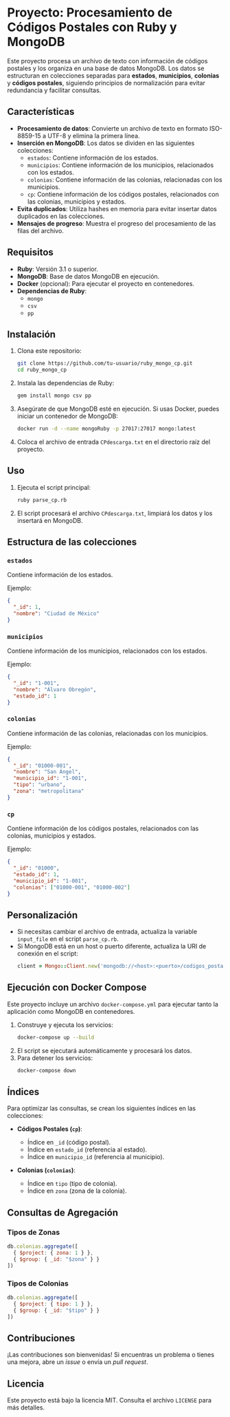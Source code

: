 # Proyecto: Procesamiento de Códigos Postales con Ruby y MongoDB

Este proyecto procesa un archivo de texto con información de códigos postales y los organiza en una base de datos MongoDB. Los datos se estructuran en colecciones separadas para **estados**, **municipios**, **colonias** y **códigos postales**, siguiendo principios de normalización para evitar redundancia y facilitar consultas.

## Características

- **Procesamiento de datos**: Convierte un archivo de texto en formato ISO-8859-15 a UTF-8 y elimina la primera línea.
- **Inserción en MongoDB**: Los datos se dividen en las siguientes colecciones:
  - `estados`: Contiene información de los estados.
  - `municipios`: Contiene información de los municipios, relacionados con los estados.
  - `colonias`: Contiene información de las colonias, relacionadas con los municipios.
  - `cp`: Contiene información de los códigos postales, relacionados con las colonias, municipios y estados.
- **Evita duplicados**: Utiliza hashes en memoria para evitar insertar datos duplicados en las colecciones.
- **Mensajes de progreso**: Muestra el progreso del procesamiento de las filas del archivo.

## Requisitos

- **Ruby**: Versión 3.1 o superior.
- **MongoDB**: Base de datos MongoDB en ejecución.
- **Docker** (opcional): Para ejecutar el proyecto en contenedores.
- **Dependencias de Ruby**:
  - `mongo`
  - `csv`
  - `pp`

## Instalación

1. Clona este repositorio:
   ```bash
   git clone https://github.com/tu-usuario/ruby_mongo_cp.git
   cd ruby_mongo_cp
   ```
2. Instala las dependencias de Ruby:
   ```bash
   gem install mongo csv pp
   ```
3. Asegúrate de que MongoDB esté en ejecución. Si usas Docker, puedes iniciar un contenedor de MongoDB:
   ```bash
   docker run -d --name mongoRuby -p 27017:27017 mongo:latest
   ```
4. Coloca el archivo de entrada `CPdescarga.txt` en el directorio raíz del proyecto.

## Uso

1. Ejecuta el script principal:
   ```bash
   ruby parse_cp.rb
   ```
2. El script procesará el archivo `CPdescarga.txt`, limpiará los datos y los insertará en MongoDB.

## Estructura de las colecciones

### `estados`
Contiene información de los estados.

Ejemplo:
```json
{
  "_id": 1,
  "nombre": "Ciudad de México"
}
```

### `municipios`
Contiene información de los municipios, relacionados con los estados.

Ejemplo:
```json
{
  "_id": "1-001",
  "nombre": "Álvaro Obregón",
  "estado_id": 1
}
```

### `colonias`
Contiene información de las colonias, relacionadas con los municipios.

Ejemplo:
```json
{
  "_id": "01000-001",
  "nombre": "San Ángel",
  "municipio_id": "1-001",
  "tipo": "urbano",
  "zona": "metropolitana"
}
```

### `cp`
Contiene información de los códigos postales, relacionados con las colonias, municipios y estados.

Ejemplo:
```json
{
  "_id": "01000",
  "estado_id": 1,
  "municipio_id": "1-001",
  "colonias": ["01000-001", "01000-002"]
}
```

## Personalización

- Si necesitas cambiar el archivo de entrada, actualiza la variable `input_file` en el script `parse_cp.rb`.
- Si MongoDB está en un host o puerto diferente, actualiza la URI de conexión en el script:
  ```ruby
  client = Mongo::Client.new('mongodb://<host>:<puerto>/codigos_postales')
  ```

## Ejecución con Docker Compose

Este proyecto incluye un archivo `docker-compose.yml` para ejecutar tanto la aplicación como MongoDB en contenedores.

1. Construye y ejecuta los servicios:
   ```bash
   docker-compose up --build
   ```
2. El script se ejecutará automáticamente y procesará los datos.
3. Para detener los servicios:
   ```bash
   docker-compose down
   ```

## Índices

Para optimizar las consultas, se crean los siguientes índices en las colecciones:

- **Códigos Postales (`cp`)**:
  - Índice en `_id` (código postal).
  - Índice en `estado_id` (referencia al estado).
  - Índice en `municipio_id` (referencia al municipio).

- **Colonias (`colonias`)**:
  - Índice en `tipo` (tipo de colonia).
  - Índice en `zona` (zona de la colonia).

## Consultas de Agregación

### Tipos de Zonas
```javascript
db.colonias.aggregate([
  { $project: { zona: 1 } },
  { $group: { _id: "$zona" } }
])
```
### Tipos de Colonias
```javascript
db.colonias.aggregate([
  { $project: { tipo: 1 } },
  { $group: { _id: "$tipo" } }
])
```


## Contribuciones

¡Las contribuciones son bienvenidas! Si encuentras un problema o tienes una mejora, abre un *issue* o envía un *pull request*.

## Licencia

Este proyecto está bajo la licencia MIT. Consulta el archivo `LICENSE` para más detalles.